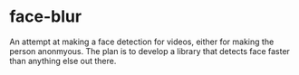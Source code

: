 face-blur
=========

  An attempt at making a face detection for videos, either for making the person anonmyous. The plan is to develop a library that detects face faster than anything else out there.
